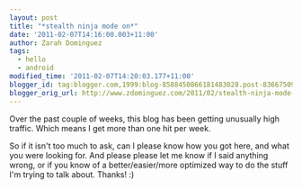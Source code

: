 ```yaml
---
layout: post
title: "*stealth ninja mode on*"
date: '2011-02-07T14:16:00.003+11:00'
author: Zarah Dominguez
tags:
  - hello
  - android
modified_time: '2011-02-07T14:20:03.177+11:00'
blogger_id: tag:blogger.com,1999:blog-8588450866181483028.post-8366750948358176814
blogger_orig_url: http://www.zdominguez.com/2011/02/stealth-ninja-mode-on.html
---
```


Over the past couple of weeks, this blog has been getting unusually high traffic. Which means I get more than one hit per week.

So if it isn't too much to ask, can I please know how you got here, and what you were looking for.  And please please let me know if I said anything wrong, or if you know of a better/easier/more optimized way to do the stuff I'm trying to talk about.  Thanks! :)